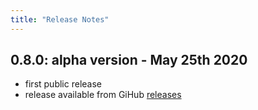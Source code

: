 ```yaml
---
title: "Release Notes"
---
```


## 0.8.0: alpha version - May 25th 2020
* first public release
* release available from GiHub [releases](https://github.com/yatta-lang/yatta/releases/tag/0.8.0)
